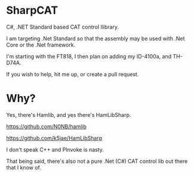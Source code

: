 # SharpCAT
C#, .NET Standard based CAT control llibrary.

I am targeting .Net Standard so that the assembly may be used with .Net Core or the .Net framework.

I'm starting with the FT818, I then plan on adding my ID-4100a, and TH-D74A.

If you wish to help, hit me up, or create a pull request.

# Why?
Yes, there's Hamlib, and yes there's HamLibSharp.

https://github.com/N0NB/hamlib

https://github.com/k5jae/HamLibSharp

I don't speak C++ and PInvoke is nasty.

That being said, there's also not a pure .Net (C#) CAT control lib out there that I know of.
